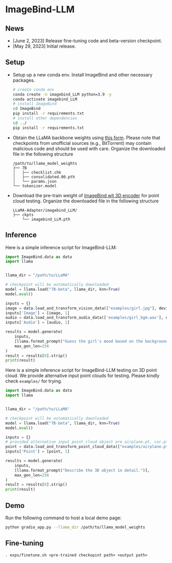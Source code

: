 # ImageBind-LLM

## News

* [June 2, 2023] Release fine-tuning code and beta-version checkpoint.
* [May 29, 2023] Initial release.


## Setup

* Setup up a new conda env. Install ImageBind and other necessary packages.
  ```bash
  # create conda env
  conda create -n imagebind_LLM python=3.9 -y
  conda activate imagebind_LLM
  # install ImageBind
  cd ImageBind
  pip install -r requirements.txt
  # install other dependencies
  cd ../
  pip install -r requirements.txt
  ```

* Obtain the LLaMA backbone weights using [this form](https://forms.gle/jk851eBVbX1m5TAv5). Please note that checkpoints from unofficial sources (e.g., BitTorrent) may contain malicious code and should be used with care. Organize the downloaded file in the following structure
  ```
  /path/to/llama_model_weights
  ├── 7B
  │   ├── checklist.chk
  │   ├── consolidated.00.pth
  │   └── params.json
  └── tokenizer.model
  ```

* Download the pre-train weight of [ImageBind wit 3D encoder](https://drive.google.com/file/d/1twRymNwVxZ_DG4TQ4m0VMi87j_2LAS8j/view?usp=sharing) for point cloud testing. Organize the downloaded file in the following structure
  ```
  LLaMA-Adapter/imagebind_LLM/
  ├── ckpts
      └── imagebind_LLM.pth
  ```
## Inference

Here is a simple inference script for ImageBind-LLM:

```python
import ImageBind.data as data
import llama


llama_dir = "/path/to/LLaMA"

# checkpoint will be automatically downloaded
model = llama.load("7B-beta", llama_dir, knn=True)
model.eval()

inputs = {}
image = data.load_and_transform_vision_data(["examples/girl.jpg"], device='cuda')
inputs['Image'] = [image, 1]
audio = data.load_and_transform_audio_data(['examples/girl_bgm.wav'], device='cuda')
inputs['Audio'] = [audio, 1]

results = model.generate(
    inputs,
    [llama.format_prompt("Guess the girl's mood based on the background music and explain the reason?")],
    max_gen_len=256
)
result = results[0].strip()
print(result)
```

Here is a simple inference script for ImageBind-LLM testing on 3D point cloud. We provide alternative input point clouds for testing. Please kindly check `examples/` for trying.


```python
import ImageBind.data as data
import llama


llama_dir = "/path/to/LLaMA"

# checkpoint will be automatically downloaded
model = llama.load("7B-beta", llama_dir, knn=True)
model.eval()

inputs = {}
# provided alternative input point cloud object are airplane.pt, car.pt, door.pt, toilet.pt
point = data.load_and_transform_point_cloud_data(["examples/airplane.pt"], device='cuda')
inputs['Point'] = [point, 1]

results = model.generate(
    inputs,
    [llama.format_prompt("Describe the 3D object in detail.")],
    max_gen_len=256
)
result = results[0].strip()
print(result)
```

## Demo
Run the following command to host a local demo page:
``` bash
python gradio_app.py --llama_dir /path/to/llama_model_weights
```

## Fine-tuning
```
. exps/finetune.sh <pre-trained checkopint path> <output path>
```
